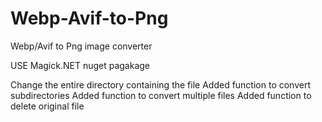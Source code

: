 # Webp-Avif-to-Png
Webp/Avif to Png image converter

USE Magick.NET nuget pagakage


Change the entire directory containing the file
Added function to convert subdirectories
Added function to convert multiple files
Added function to delete original file
